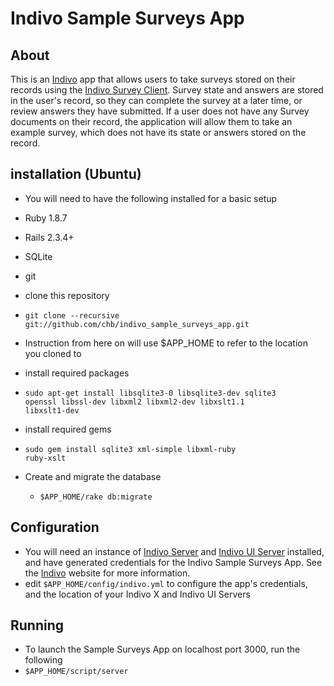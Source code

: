 # Indivo Sample Surveys App

## About
This is an  [Indivo](http://indivohealth.org/) app that allows users to take surveys stored on their records using the [Indivo Survey Client](https://github.com/chb/survey_client).  Survey state and answers are stored in the user's record, so they can complete the survey at a later time, or review answers they have submitted.  If a user does not have any Survey documents on their record, the application will allow them to take an example survey, which does not have its state or answers stored on the record.

## installation (Ubuntu)
* You will need to have the following installed for a basic setup
 * Ruby 1.8.7 
 * Rails 2.3.4+
 * SQLite
 * git

*  clone this repository
 * <code>git clone --recursive git://github.com/chb/indivo_sample_surveys_app.git</code>
 * Instruction from here on will use $APP_HOME to refer to the location you cloned to

* install required packages
 * <code>sudo apt-get install libsqlite3-0 libsqlite3-dev sqlite3 openssl libssl-dev libxml2 libxml2-dev libxslt1.1 libxslt1-dev</code>

* install required gems
 * <code>sudo gem install sqlite3 xml-simple libxml-ruby ruby-xslt</code>

* Create and migrate the database
  * <code>$APP_HOME/rake db:migrate</code>

## Configuration
* You will need an instance of [Indivo Server](https://github.com/chb/indivo_server) and [Indivo UI Server](https://github.com/chb/indivo_ui_server) installed, and have generated credentials for the Indivo Sample Surveys App.  See the [Indivo](http://indivohealth.org/) website for more information.
* edit <code>$APP_HOME/config/indivo.yml</code> to configure the app's credentials, and the location of your Indivo X and Indivo UI Servers

## Running 
* To launch the Sample Surveys App on localhost port 3000, run the following
 * <code>$APP_HOME/script/server</code>

